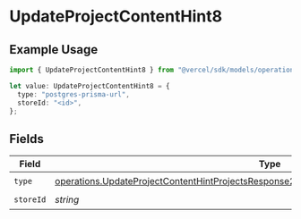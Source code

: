 # UpdateProjectContentHint8

## Example Usage

```typescript
import { UpdateProjectContentHint8 } from "@vercel/sdk/models/operations/updateproject.js";

let value: UpdateProjectContentHint8 = {
  type: "postgres-prisma-url",
  storeId: "<id>",
};
```

## Fields

| Field                                                                                                                                                                                                  | Type                                                                                                                                                                                                   | Required                                                                                                                                                                                               | Description                                                                                                                                                                                            |
| ------------------------------------------------------------------------------------------------------------------------------------------------------------------------------------------------------ | ------------------------------------------------------------------------------------------------------------------------------------------------------------------------------------------------------ | ------------------------------------------------------------------------------------------------------------------------------------------------------------------------------------------------------ | ------------------------------------------------------------------------------------------------------------------------------------------------------------------------------------------------------ |
| `type`                                                                                                                                                                                                 | [operations.UpdateProjectContentHintProjectsResponse200ApplicationJSONResponseBodyEnv8Type](../../models/operations/updateprojectcontenthintprojectsresponse200applicationjsonresponsebodyenv8type.md) | :heavy_check_mark:                                                                                                                                                                                     | N/A                                                                                                                                                                                                    |
| `storeId`                                                                                                                                                                                              | *string*                                                                                                                                                                                               | :heavy_check_mark:                                                                                                                                                                                     | N/A                                                                                                                                                                                                    |